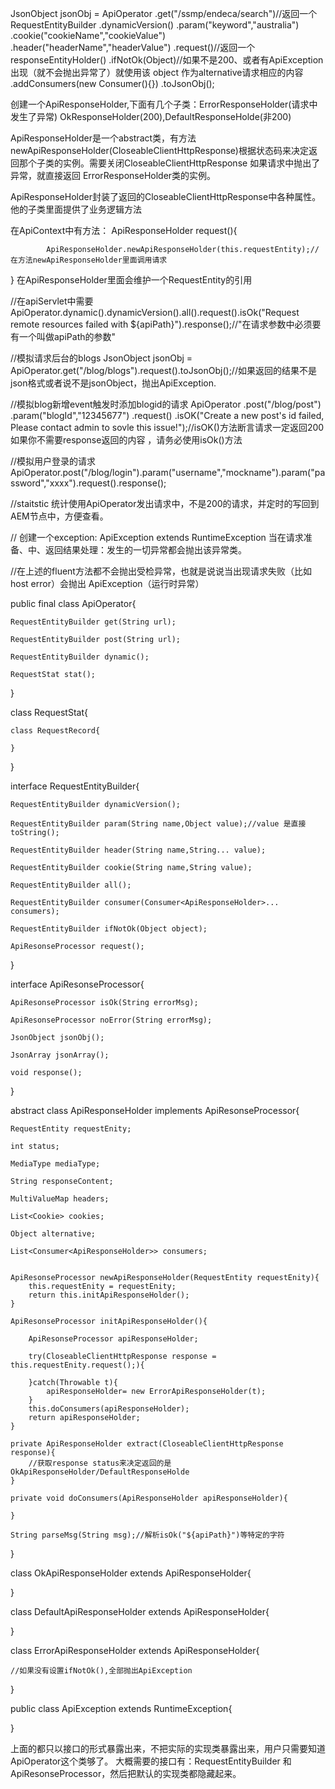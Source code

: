 

JsonObject jsonObj = ApiOperator 
						.get("/ssmp/endeca/search")//返回一个RequestEntityBuilder
						.dynamicVersion()
						.param("keyword","australia")
						.cookie("cookieName","cookieValue")
						.header("headerName","headerValue")	
						.request()//返回一个responseEntityHolder()
						.ifNotOk(Object)//如果不是200、或者有ApiException出现（就不会抛出异常了）就使用该 object 作为alternative请求相应的内容
						.addConsumers(new Consumer(){})
						.toJsonObj();

创建一个ApiResponseHolder,下面有几个子类：ErrorResponseHolder(请求中发生了异常) OkResponseHolder(200),DefaultResponseHolde(非200)

ApiResponseHolder是一个abstract类，有方法 newApiResponseHolder(CloseableClientHttpResponse)根据状态码来决定返回那个子类的实例。需要关闭CloseableClientHttpResponse
如果请求中抛出了异常，就直接返回 ErrorResponseHolder类的实例。

ApiResponseHolder封装了返回的CloseableClientHttpResponse中各种属性。他的子类里面提供了业务逻辑方法

在ApiContext中有方法： ApiResponseHolder request(){
	
			ApiResponseHolder.newApiResponseHolder(this.requestEntity);//在方法newApiResponseHolder里面调用请求
			
}
在ApiResponseHolder里面会维护一个RequestEntity的引用


//在apiServlet中需要
ApiOperator.dynamic().dynamicVersion().all().request().isOk("Request remote resources failed with ${apiPath}").response();//"在请求参数中必须要有一个叫做apiPath的参数"

//模拟请求后台的blogs
JsonObject jsonObj = ApiOperator.get("/blog/blogs").request().toJsonObj();//如果返回的结果不是json格式或者说不是jsonObject，抛出ApiException.

//模拟blog新增event触发时添加blogid的请求
ApiOperator
.post("/blog/post")
.param("blogId","12345677")
.request()
.isOK("Create a new post's id failed, Please contact admin to sovle this issue!");//isOK()方法断言请求一定返回200 如果你不需要response返回的内容 ，请务必使用isOk()方法

//模拟用户登录的请求
ApiOperator.post("/blog/login").param("username","mockname").param("password","xxxx").request().response();

//staitstic 统计使用ApiOperator发出请求中，不是200的请求，并定时的写回到AEM节点中，方便查看。

// 创建一个exception: ApiException extends RuntimeException 当在请求准备、中、返回结果处理：发生的一切异常都会抛出该异常类。


//在上述的fluent方法都不会抛出受检异常，也就是说说当出现请求失败（比如 host error）会抛出 ApiException（运行时异常）


public final class ApiOperator{

	RequestEntityBuilder get(String url);

	RequestEntityBuilder post(String url);

	RequestEntityBuilder dynamic();

	RequestStat stat();

}

class RequestStat{

	class RequestRecord{

	}
}

interface RequestEntityBuilder{

	RequestEntityBuilder dynamicVersion();

	RequestEntityBuilder param(String name,Object value);//value 是直接toString();

	RequestEntityBuilder header(String name,String... value);

	RequestEntityBuilder cookie(String name,String value);

	RequestEntityBuilder all();

	RequestEntityBuilder consumer(Consumer<ApiResponseHolder>... consumers);

	RequestEntityBuilder ifNotOk(Object object);

	ApiResonseProcessor request();

}

interface ApiResonseProcessor{

	ApiResonseProcessor isOk(String errorMsg);
	
	ApiResonseProcessor noError(String errorMsg);

	JsonObject jsonObj();

	JsonArray jsonArray();

	void response();

}

abstract class ApiResponseHolder implements ApiResonseProcessor{

	RequestEntity requestEnity;

	int status;

	MediaType mediaType;

	String responseContent;

	MultiValueMap headers;

	List<Cookie> cookies;

	Object alternative;

	List<Consumer<ApiResponseHolder>> consumers;


	ApiResonseProcessor newApiResponseHolder(RequestEntity requestEnity){
		this.requestEnity = requestEnity;
		return this.initApiResponseHolder();
	}

	ApiResonseProcessor initApiResponseHolder(){

		ApiResonseProcessor apiResponseHolder;

		try(CloseableClientHttpResponse response = this.requestEnity.request();){

		}catch(Throwable t){
			apiResponseHolder= new ErrorApiResponseHolder(t);
		}
		this.doConsumers(apiResponseHolder);
		return apiResponseHolder;
	}

	private ApiResponseHolder extract(CloseableClientHttpResponse response){
		//获取response status来决定返回的是OkApiResponseHolder/DefaultResponseHolde
	}

	private void doConsumers(ApiResponseHolder apiResponseHolder){

	}

	String parseMsg(String msg);//解析isOk("${apiPath}")等特定的字符


}

class OkApiResponseHolder extends ApiResponseHolder{


}

class DefaultApiResponseHolder extends ApiResponseHolder{


}


class ErrorApiResponseHolder extends ApiResponseHolder{

	//如果没有设置ifNotOk(),全部抛出ApiException

}

public class ApiException extends RuntimeException{

}


上面的都只以接口的形式暴露出来，不把实际的实现类暴露出来，用户只需要知道ApiOperator这个类够了。
大概需要的接口有：RequestEntityBuilder 和 ApiResonseProcessor，然后把默认的实现类都隐藏起来。










